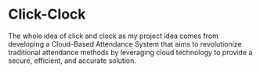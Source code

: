# Click-Clock
The whole idea of click and clock as my project idea comes from developing a Cloud-Based Attendance System that aims to revolutionize traditional attendance methods by leveraging cloud technology to provide a secure, efficient, and accurate solution. 
